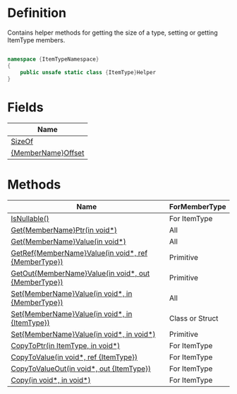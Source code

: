 # Definition
Contains helper methods for getting the size of a type, setting or getting ItemType members.

```C#

namespace {ItemTypeNamespace}
{
    public unsafe static class {ItemType}Helper
}

```

# Fields

| Name |
| ------------- |
| [SizeOf](https://github.com/SoftStoneDevelop/StackMemoryCollections/blob/main/Documentation/Helper/SizeOf.md)  |
| [{MemberName}Offset](https://github.com/SoftStoneDevelop/StackMemoryCollections/blob/main/Documentation/Helper/Offset.md)  |

# Methods

| Name | ForMemberType |
| ------------- | ------------- |
| [IsNullable()](https://github.com/SoftStoneDevelop/StackMemoryCollections/blob/main/Documentation/Wrapper/GetValue.md)  | For ItemType |
| [Get{MemberName}Ptr(in void*)](https://github.com/SoftStoneDevelop/StackMemoryCollections/blob/main/Documentation/Helper/GetPtr.md)  | All |
| [Get{MemberName}Value(in void*)](https://github.com/SoftStoneDevelop/StackMemoryCollections/blob/main/Documentation/Helper/GetValue.md)  | All |
| [GetRef{MemberName}Value(in void*, ref {MemberType})](https://github.com/SoftStoneDevelop/StackMemoryCollections/blob/main/Documentation/Helper/GetRef.md)  | Primitive |
| [GetOut{MemberName}Value(in void*, out {MemberType})](https://github.com/SoftStoneDevelop/StackMemoryCollections/blob/main/Documentation/Helper/GetOut.md)  | Primitive |
| [Set{MemberName}Value(in void*, in {MemberType})](https://github.com/SoftStoneDevelop/StackMemoryCollections/blob/main/Documentation/Helper/SetInValue.md)  | All |
| [Set{MemberName}Value(in void*, in {ItemType})](https://github.com/SoftStoneDevelop/StackMemoryCollections/blob/main/Documentation/Helper/SetValueFromRoot.md)  | Class or Struct |
| [Set{MemberName}Value(in void*, in void*)](https://github.com/SoftStoneDevelop/StackMemoryCollections/blob/main/Documentation/Helper/SetInPtr.md)  | Primitive |
| [CopyToPtr(in ItemType, in void*)](https://github.com/SoftStoneDevelop/StackMemoryCollections/blob/main/Documentation/Helper/CopyToPtr.md)  | For ItemType |
| [CopyToValue(in void*, ref {ItemType})](https://github.com/SoftStoneDevelop/StackMemoryCollections/blob/main/Documentation/Helper/CopyToValue.md)  | For ItemType |
| [CopyToValueOut(in void*, out {ItemType})](https://github.com/SoftStoneDevelop/StackMemoryCollections/blob/main/Documentation/Helper/CopyToValueOut.md)  | For ItemType |
| [Copy(in void*, in void*)](https://github.com/SoftStoneDevelop/StackMemoryCollections/blob/main/Documentation/Helper/CopyToValueOut.md)  | For ItemType |
